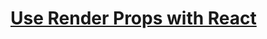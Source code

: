 # [Use Render Props with React](https://egghead.io/lessons/react-use-render-props-with-react-5ce29321)